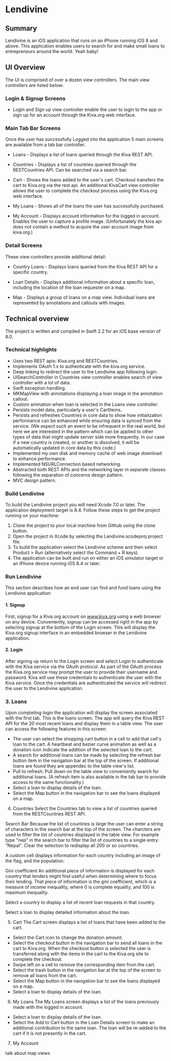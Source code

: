 # Lendivine

## Summary
Lendivine is an iOS application that runs on an iPhone running iOS 8 and above. This application enables users to search for and make small loans to entrepreneurs around the world. Yeah baby!

## UI Overview
The UI is comprised of over a dozen view controllers. The main view controllers are listed below:

### Login & Signup Screens
* Login and Sign up view controller enable the user to login to the app or sign up for an account through the Kiva.org web interface.

### Main Tab Bar Screens
Once the user has successfully Logged into the application 5 main screens are available from a tab bar controller.

* Loans - Displays a list of loans queried through the Kiva REST API.

* Countries - Displays a list of countries queried through the RESTCountries API. Can be searched via a search bar.

* Cart - Shows the loans added to the user's cart. Checkout transfers the cart to Kiva.org via the rest api. An additional KivaCart view controller allows the user to complete the checkout process using the Kiva.org web interface. 

* My Loans - Shows all of the loans the user has successfully purchased.

* My Account - Displays account information for the logged in account. Enables the user to capture a profile image. (Unfortunately the kiva api does not contain a method to acquire the user account image from kiva.org.)

### Detail Screens
These view controllers provide additional detail:

* Country Loans - Displays loans queried from the Kiva REST API for a specific country.

* Loan Details - Displays additional information about a specific loan, including the location of the loan requester on a map.

* Map - Displays a group of loans on a map view. Individual loans are represented by annotations and callouts with images.


## Technical overview

The project is written and compiled in Swift 2.2 for an iOS base version of 8.0.

### Technical highlights
* Uses two REST apis: Kiva.org and RESTCountries.
* Implements OAuth 1.x to authenticate with the kiva.org service.
* Deep linking to redirect the user to the Lendivine app following login.
* UISearchController in Countries view controller enables search of view controller with a lot of data.
* Swift exception handling.
* MKMapView with annotations displaying a loan image in the annotation callout.
* Custom animation when loan is selected in the Loans view controller.
* Persists model data, particularly a user's CartItems. 
* Persists and refreshes Countries in core data to show how initialization performance can be enhanced while ensuring data is synced from the service. (We expect such an event to be infrequent in the real world, but here we are interested in the pattern which can be applied to other types of data that might update server side more frequently.  In our case if a new country is created, or another is dissolved, it will be automatically updated in core data by this code.)
* Implemented my own disk and memory cache of web image download to enhance performance.
* Implemented NSURLConnection based networking.
* Abstracted both REST APIs and the networking layer in separate classes following the separation of concerns design pattern.
* MVC design pattern.


### Build Lendivine

To build the Lendivine project you will need Xcode 7.0 or later. The application deployment target is 8.4. Follow these steps to get the project running on your machine:

1. Clone the project to your local machine from Github using the clone button.
2. Open the project in Xcode by selecting the Lendivine.xcodeproj project file.
3. To build the application select the Lendivine scheme and then select Product > Run (alternatively select the Command + R keys).
4. The application can be built and run on either an iOS simulator target or an iPhone device running iOS 8.4 or later.


### Run Lendivine

This section describes how an end user can find and fund loans using the Lendivine application:

#### 1. Signup

First, signup for a Kiva.org account on www.kiva.org using a web browser on any device. Conveniently, signup can be accessed right in the app by selecting signup at the bottom of the Login screen. This will display the Kiva.org signup interface in an embedded browser in the Lendivine application.

#### 2. Login

After signing up return to the Login screen and select Login to authenticate with the Kiva service via the OAuth protocol. As part of the OAuth process the Kiva.org service may prompt the user to provide their username and password. Kiva will use these credentials to authenticate the user with the Kiva service. Once the credentials are authenticated the service will redirect the user to the Lendivine application.

### 3. Loans

Upon completing login the application will display the screen associated with the first tab. This is the loans screen. The app will query the Kiva REST API for the 20 most recent loans and display them in a table view. The user can access the following features in this screen:

* The user can select the shopping cart button in a cell to add that cell's loan to the cart. A heartbeat and bezier curve animation as well as a donation icon indicate the addition of the selected loan to the cart.
* A search for additional loans can be made by selecting the refresh bar button item in the navigation bar at the top of the screen. If additional loans are found they are appendec to the table view's list.
* Pull to refresh:  Pull down on the table view to conveniently search for additional loans. (A refresh item is also available in the tab bar to provide access to the same functionality.)
* Select a loan to display details of the loan.
* Select the Map button in the navigation bar to see the loans displayed on a map.

4. Countries
Select the Countries tab to view a list of countries queried from the RESTCountries REST API. 

Search Bar
Because the list of countries is large the user can enter a string of characters in the search bar at the top of the screen. The charcters are used to filter the list of countries displayed in the table view. For example type "nep" in the search bar to filter the list of countries to a single entry: "Nepal". Clear the selection to redisplay all 200 or so countries. 

A custom cell displays information for each country including an image of the flag, and the population. 

Gini coefficient
An additional piece of information is displayed for each country that lenders might find useful when determining where to focus their lending. That piece of information is the gini coefficient, which is a measure of income inequality, where 0 is complete equality, and 100 is maximum inequality.

Select a country to display a list of recent loan requests in that country. 

Select a loan to display detailed information about the loan.

5. Cart
The Cart screen displays a list of loans that have been added to the cart.

* Select the Cart icon to change the donation amount.
* Select the checkout button in the navigation bar to send all loans in the cart to Kiva.org. When the checkout button is selected the user is transferred along with the items in the cart to the Kiva.org site to complete the checkout.
* Swipe left on a cell to remove the corresponding item from the cart.
* Select the trash button in the navigation bar at the top of the screen to remove all loans from the cart. 
* Select the Map button in the navigation bar to see the loans displayed on a map.
* Select a loan to display details of the loan.

6. My Loans
The My Loans screen displays a list of the loans previously made with the logged in account.
* Select a loan to display details of the loan.
* Select the Add to Cart button in the Loan Details screen to make an additional contribution to the same loan. The loan will be re-added to the cart if it is not presently in the cart.

7. My Account

talk about map views 
